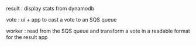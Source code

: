 
result : display stats from dynamodb  

vote : ui + app to cast a vote to an SQS queue

worker : read from the SQS queue and transform a vote in a readable format for the result app
